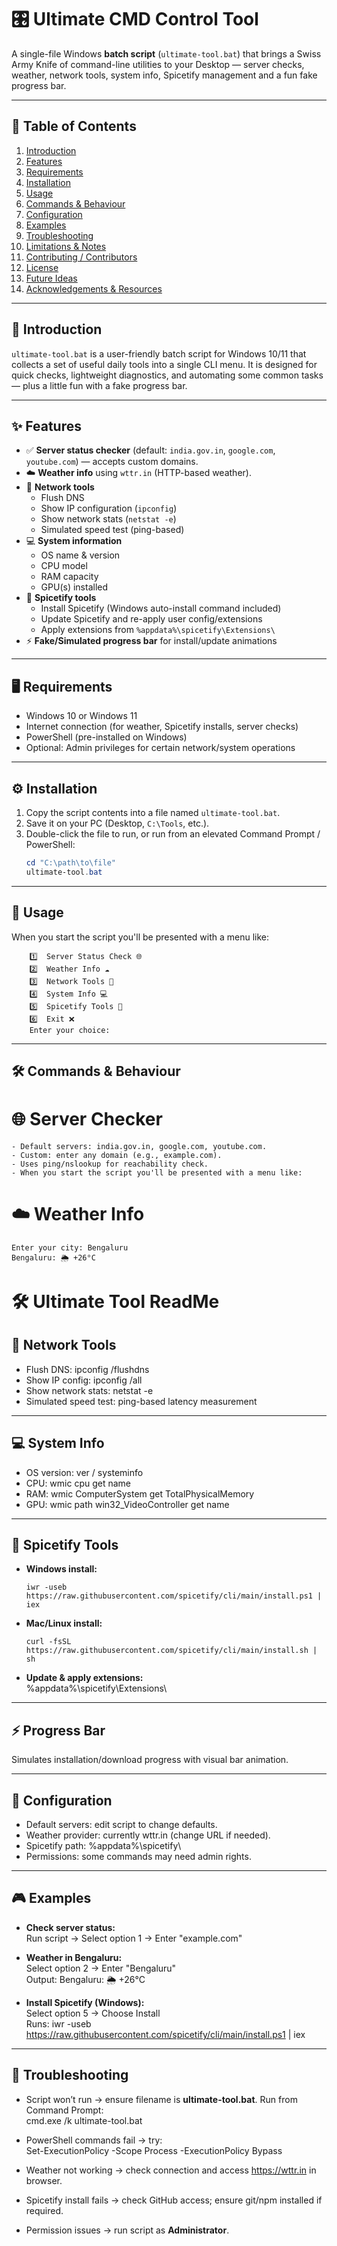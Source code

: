# 🎛️ Ultimate CMD Control Tool

A single-file Windows **batch script** (`ultimate-tool.bat`) that brings a Swiss Army Knife of command-line utilities to your Desktop — server checks, weather, network tools, system info, Spicetify management and a fun fake progress bar.

---

## 📑 Table of Contents
1. [Introduction](#introduction)  
2. [Features](#features)  
3. [Requirements](#requirements)  
4. [Installation](#installation)  
5. [Usage](#usage)  
6. [Commands & Behaviour](#commands--behaviour)  
7. [Configuration](#configuration)  
8. [Examples](#examples)  
9. [Troubleshooting](#troubleshooting)  
10. [Limitations & Notes](#limitations--notes)  
11. [Contributing / Contributors](#contributing--contributors)  
12. [License](#license)  
13. [Future Ideas](#future-ideas)  
14. [Acknowledgements & Resources](#acknowledgements--resources)

---

## 📝 Introduction
`ultimate-tool.bat` is a user-friendly batch script for Windows 10/11 that collects a set of useful daily tools into a single CLI menu. It is designed for quick checks, lightweight diagnostics, and automating some common tasks — plus a little fun with a fake progress bar.

---

## ✨ Features
- ✅ **Server status checker** (default: `india.gov.in`, `google.com`, `youtube.com`) — accepts custom domains.  
- ☁️ **Weather info** using `wttr.in` (HTTP-based weather).  
- 📡 **Network tools**
  - Flush DNS
  - Show IP configuration (`ipconfig`)
  - Show network stats (`netstat -e`)
  - Simulated speed test (ping-based)
- 💻 **System information**
  - OS name & version
  - CPU model
  - RAM capacity
  - GPU(s) installed
- 🎵 **Spicetify tools**
  - Install Spicetify (Windows auto-install command included)
  - Update Spicetify and re-apply user config/extensions
  - Apply extensions from `%appdata%\spicetify\Extensions\`
- ⚡ **Fake/Simulated progress bar** for install/update animations

---

## 🖥️ Requirements
- Windows 10 or Windows 11  
- Internet connection (for weather, Spicetify installs, server checks)  
- PowerShell (pre-installed on Windows)  
- Optional: Admin privileges for certain network/system operations

---

## ⚙️ Installation
1. Copy the script contents into a file named `ultimate-tool.bat`.  
2. Save it on your PC (Desktop, `C:\Tools`, etc.).  
3. Double-click the file to run, or run from an elevated Command Prompt / PowerShell:
   ```powershell
   cd "C:\path\to\file"
   ultimate-tool.bat

   
---

## 🚀 Usage
When you start the script you'll be presented with a menu like:
```
    1️⃣  Server Status Check 🌐
    2️⃣  Weather Info ☁️
    3️⃣  Network Tools 📡
    4️⃣  System Info 💻
    5️⃣  Spicetify Tools 🎵
    6️⃣  Exit ❌
    Enter your choice:
```

-----

## 🛠️ Commands & Behaviour
 # 🌐 Server Checker
    - Default servers: india.gov.in, google.com, youtube.com.
    - Custom: enter any domain (e.g., example.com).
    - Uses ping/nslookup for reachability check.
    - When you start the script you'll be presented with a menu like:

 # ☁️ Weather Info
    Enter your city: Bengaluru
    Bengaluru: 🌦️ +26°C

# 🛠️ Ultimate Tool ReadMe  

## 📡 Network Tools  
- Flush DNS: ipconfig /flushdns  
- Show IP config: ipconfig /all  
- Show network stats: netstat -e  
- Simulated speed test: ping-based latency measurement  

---

## 💻 System Info  
- OS version: ver / systeminfo  
- CPU: wmic cpu get name  
- RAM: wmic ComputerSystem get TotalPhysicalMemory  
- GPU: wmic path win32_VideoController get name  

---

## 🎵 Spicetify Tools  
- **Windows install:**  
  ````
  iwr -useb https://raw.githubusercontent.com/spicetify/cli/main/install.ps1 | iex  

- **Mac/Linux install:**  
  ````
  curl -fsSL https://raw.githubusercontent.com/spicetify/cli/main/install.sh | sh  

- **Update & apply extensions:**  
  %appdata%\spicetify\Extensions\  

---

## ⚡ Progress Bar  
Simulates installation/download progress with visual bar animation.  

---

## 🔧 Configuration  
- Default servers: edit script to change defaults.  
- Weather provider: currently wttr.in (change URL if needed).  
- Spicetify path: %appdata%\spicetify\  
- Permissions: some commands may need admin rights.  

---

## 🎮 Examples  
- **Check server status:**  
  Run script → Select option 1 → Enter "example.com"  

- **Weather in Bengaluru:**  
  Select option 2 → Enter "Bengaluru"  
  Output: Bengaluru: 🌦️ +26°C  

- **Install Spicetify (Windows):**  
  Select option 5 → Choose Install  
  Runs: iwr -useb https://raw.githubusercontent.com/spicetify/cli/main/install.ps1 | iex  

---

## 🐞 Troubleshooting  
- Script won’t run → ensure filename is **ultimate-tool.bat**. Run from Command Prompt:  
  cmd.exe /k ultimate-tool.bat  

- PowerShell commands fail → try:  
  Set-ExecutionPolicy -Scope Process -ExecutionPolicy Bypass  

- Weather not working → check connection and access https://wttr.in in browser.  

- Spicetify install fails → check GitHub access; ensure git/npm installed if required.  

- Permission issues → run script as **Administrator**.  



